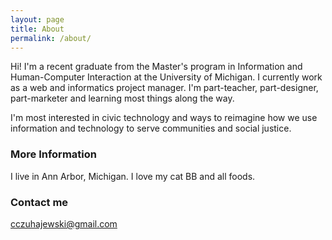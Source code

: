 ```yaml
---
layout: page
title: About
permalink: /about/
---
```


Hi! I'm a recent graduate from the Master's program in Information and Human-Computer Interaction at the University of Michigan. I currently work as a web and informatics project manager. I'm part-teacher, part-designer, part-marketer and learning most things along the way. 

I'm most interested in civic technology and ways to reimagine how we use information and technology to serve communities and social justice.

### More Information

I live in Ann Arbor, Michigan. I love my cat BB and all foods.

### Contact me

[cczuhajewski@gmail.com](mailto:cczuhajewski@gmial.com)
